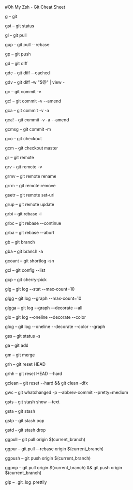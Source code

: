 #Oh My Zsh - Git Cheat Sheet

g – git

gst – git status

gl – git pull

gup – git pull --rebase

gp – git push

gd – git diff

gdc – git diff --cached

gdv – git diff -w "$@" | view -

gc – git commit -v

gc! – git commit -v --amend

gca – git commit -v -a

gca! – git commit -v -a --amend

gcmsg – git commit -m

gco – git checkout

gcm – git checkout master

gr – git remote

grv – git remote -v

grmv – git remote rename

grrm – git remote remove

gsetr – git remote set-url

grup – git remote update

grbi – git rebase -i

grbc – git rebase --continue

grba – git rebase --abort

gb – git branch

gba – git branch -a

gcount – git shortlog -sn

gcl – git config --list

gcp – git cherry-pick

glg – git log --stat --max-count=10

glgg – git log --graph --max-count=10

glgga – git log --graph --decorate --all

glo – git log --oneline --decorate --color

glog – git log --oneline --decorate --color --graph

gss – git status -s

ga – git add

gm – git merge

grh – git reset HEAD

grhh – git reset HEAD --hard

gclean – git reset --hard && git clean -dfx

gwc – git whatchanged -p --abbrev-commit --pretty=medium

gsts – git stash show --text

gsta – git stash

gstp – git stash pop

gstd – git stash drop

ggpull – git pull origin $(current_branch)

ggpur – git pull --rebase origin $(current_branch)

ggpush – git push origin $(current_branch)

ggpnp – git pull origin $(current_branch) && git push origin $(current_branch)

glp – _git_log_prettily